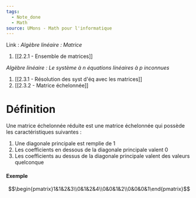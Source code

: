 ```yaml
---
tags:
  - Note_done
  - Math
source: UMons - Math pour l'informatique
---
```


Link :
_Algèbre linéaire : Matrice_
1. [[2.2.1 - Ensemble de matrices]]

_Algèbre linéaire : Le système à n équations linéaires à p inconnues_ 
1. [[2.3.1 - Résolution des syst d'éq avec les matrices]]
2. [[2.3.2 - Matrice échelonnée]]

# Définition
Une matrice échelonnée réduite est une matrice échelonnée qui possède les caractéristiques suivantes :
1. Une diagonale principale est remplie de 1
2. Les coefficients en dessous de la diagonale principale valent 0
3. Les coefficients au dessus de la diagonale principale valent des valeurs quelconque 

#### Exemple
$$\begin{pmatrix}1&1&2&3\\0&1&2&4\\0&0&1&2\\0&0&0&1\end{pmatrix}$$